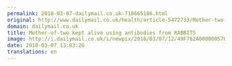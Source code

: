 ```yaml
---
permalink: 2018-03-07-dailymail.co.uk-718665186.html
original: http://www.dailymail.co.uk/health/article-5472733/Mother-two-kept-alive-using-antibodies-RABBITS.html?ITO=1490&ns_mchannel=rss&ns_campaign=1490
domain: dailymail.co.uk
title: Mother-of-two kept alive using antibodies from RABBITS
image: http://i.dailymail.co.uk/i/newpix/2018/03/07/12/49F762A000000578-0-image-a-12_1520425464404.jpg
date: 2018-03-07 13:03:26
translations: en
---
```


